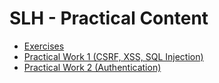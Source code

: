 # SLH - Practical Content

- [Exercises](exercises/)
- [Practical Work 1 (CSRF, XSS, SQL Injection)](pw1/)
- [Practical Work 2 (Authentication)](pw2/)

